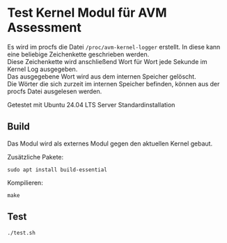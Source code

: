 # Test Kernel Modul für AVM Assessment

Es wird im procfs die Datei `/proc/avm-kernel-logger` erstellt.
In diese kann eine beliebige Zeichenkette geschrieben werden.  
Diese Zeichenkette wird anschließend Wort für Wort jede Sekunde im Kernel Log ausgegeben.  
Das ausgegebene Wort wird aus dem internen Speicher gelöscht.  
Die Wörter die sich zurzeit im internen Speicher befinden, können aus der procfs Datei ausgelesen werden.

Getestet mit Ubuntu 24.04 LTS Server Standardinstallation

## Build

Das Modul wird als externes Modul gegen den aktuellen Kernel gebaut.

Zusätzliche Pakete:

`sudo apt install build-essential`

Kompilieren:

`make`

## Test

`./test.sh`
